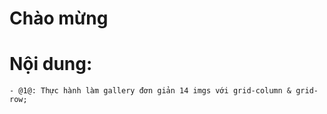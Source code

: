 # Chào mừng

# Nội dung:

    - @1@: Thực hành làm gallery đơn giản 14 imgs với grid-column & grid-row;
